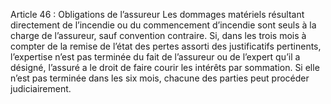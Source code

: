 Article 46 : Obligations de l’assureur
Les dommages matériels résultant directement de l’incendie ou du commencement d’incendie sont seuls à la charge de l’assureur, sauf convention contraire.
Si, dans les trois mois à compter de la remise de l’état des pertes assorti des justificatifs pertinents, l’expertise n’est pas terminée du fait de l’assureur ou de l’expert qu’il a désigné, l’assuré a le droit de faire courir les intérêts par sommation.
Si elle n’est pas terminée dans les six mois, chacune des parties peut procéder judiciairement.